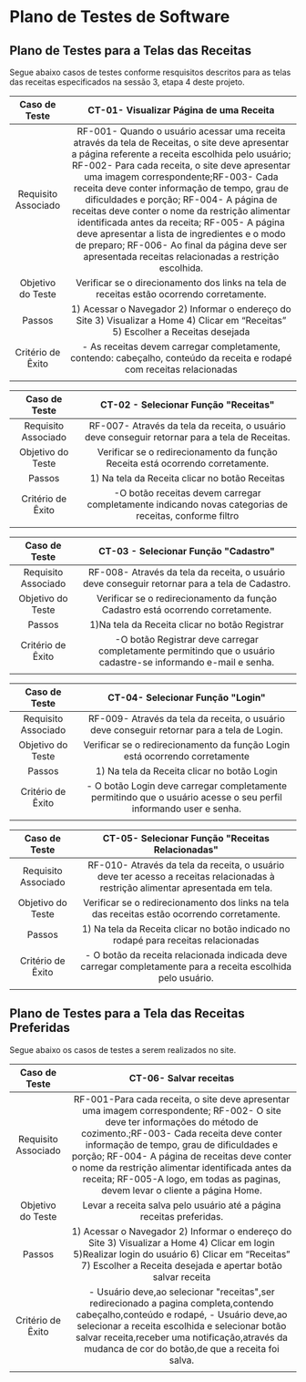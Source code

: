 # Plano de Testes de Software

## Plano de Testes para a Telas das Receitas

<p>Segue abaixo casos de testes conforme resquisitos descritos para as telas das receitas especificados na sessão 3, etapa 4 deste projeto.
 
 | **Caso de Teste** 	| **CT-01- Visualizar Página de uma Receita** 	|
|:---:	|:---:	|
|	Requisito Associado 	| RF-001- Quando o usuário acessar uma receita através da tela de Receitas, o site deve apresentar a página referente a receita escolhida pelo usuário; RF-002- Para cada receita, o site deve apresentar uma imagem correspondente;RF-003- Cada receita deve conter informação de tempo, grau de dificuldades e porção; RF-004- A página de receitas deve conter o nome da restrição alimentar identificada antes da receita; RF-005- A página deve apresentar a lista de ingredientes e o modo de preparo; RF-006- Ao final da página deve ser apresentada receitas relacionadas a restrição escolhida.|
| Objetivo do Teste 	|Verificar se o direcionamento dos links na tela de receitas estão ocorrendo corretamente.|
| Passos 	| 1) Acessar o Navegador 2) Informar o endereço do Site 3) Visualizar a Home 4) Clicar em “Receitas” 5) Escolher a Receitas desejada|
|Critério de Êxito | - As receitas devem carregar completamente, contendo: cabeçalho, conteúdo da receita e rodapé com receitas relacionadas|
|  	|  	|
 
 | **Caso de Teste** 	| **CT-02 - Selecionar Função "Receitas"** 	|
|:---:	|:---:	|
|	Requisito Associado 	| RF-007- Através da tela da receita, o usuário deve conseguir retornar para a tela de Receitas.|
| Objetivo do Teste 	|Verificar se o redirecionamento da função Receita está ocorrendo corretamente.|
| Passos 	| 1) Na tela da Receita clicar no botão Receitas|
|Critério de Êxito | -O botão receitas devem carregar completamente indicando novas categorias de receitas, conforme filtro|
|  	|  	|
 
  | **Caso de Teste** 	| **CT-03 - Selecionar Função "Cadastro"** 	|
|:---:	|:---:	|
|	Requisito Associado 	| RF-008- Através da tela da receita, o usuário deve conseguir retornar para a tela de Cadastro.|
| Objetivo do Teste 	|Verificar se o redirecionamento da função Cadastro está ocorrendo corretamente.|
| Passos 	| 1)Na tela da Receita clicar no botão Registrar|
|Critério de Êxito | -O botão Registrar deve carregar completamente permitindo que o usuário cadastre-se informando e-mail e senha.|
|  	|  	|
 
  | **Caso de Teste** 	| **CT-04- Selecionar Função "Login"** 	|
|:---:	|:---:	|
|	Requisito Associado 	| RF-009- Através da tela da receita, o usuário deve conseguir retornar para a tela de Login.|
| Objetivo do Teste 	|Verificar se o redirecionamento da função Login está ocorrendo corretamente|
| Passos 	| 1) Na tela da Receita clicar no botão Login|
|Critério de Êxito | - O botão Login deve carregar completamente permitindo que o usuário acesse o seu perfil  informando user e senha.|
|  	|  	|
 
  | **Caso de Teste** 	| **CT-05- Selecionar Função "Receitas Relacionadas"** 	|
|:---:	|:---:	|
|	Requisito Associado 	| RF-010- Através da tela da receita, o usuário deve ter acesso a receitas relacionadas à restrição alimentar apresentada em tela.|
| Objetivo do Teste 	|Verificar se o redirecionamento dos links na tela das receitas estão ocorrendo corretamente.|
| Passos 	| 1) Na tela da Receita clicar no botão indicado no rodapé para receitas relacionadas|
|Critério de Êxito | - O botão da receita relacionada indicada deve carregar completamente para a receita escolhida pelo usuário.|
|  	|  	|

 
 ## Plano de Testes para a Tela das Receitas Preferidas

<p>Segue abaixo os casos de testes a serem realizados no site.
 
 | **Caso de Teste** 	| CT-06- Salvar receitas	|
|:---:	|:---:	|
|	Requisito Associado 	| RF-001-Para cada receita, o site deve apresentar uma imagem correspondente; RF-002- O site deve ter informações do método de cozimento.;RF-003- Cada receita deve conter informação de tempo, grau de dificuldades e porção; RF-004- A página de receitas deve conter o nome da restrição alimentar identificada antes da receita; RF-005-A logo, em todas as paginas, devem levar o cliente a página Home.|
| Objetivo do Teste 	|Levar a receita salva pelo usuário até a página receitas preferidas.|
| Passos 	| 1) Acessar o Navegador 2) Informar o endereço do Site 3) Visualizar a Home 4) Clicar em login 5)Realizar login do usuário 6) Clicar em “Receitas” 7) Escolher a Receita desejada e apertar botão salvar receita|
|Critério de Êxito | - Usuário deve,ao selecionar "receitas",ser redirecionado a pagina completa,contendo cabeçalho,conteúdo e rodapé, - Usuário deve,ao selecionar a receita escolhida e selecionar botão salvar receita,receber uma notificação,através da mudanca de cor do botão,de que a receita foi salva.|
|  	|  	|

